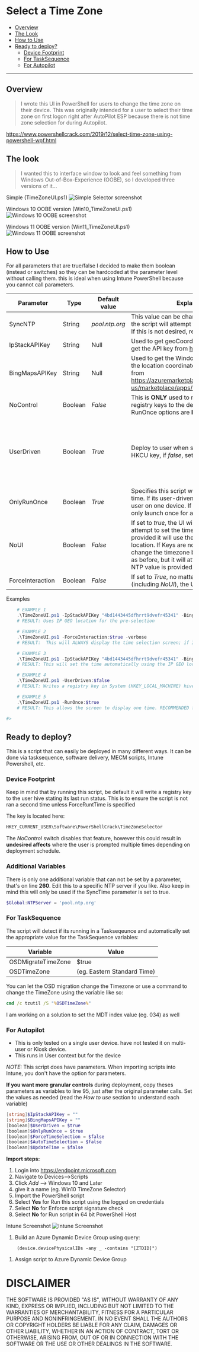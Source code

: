 # Select a Time Zone

- [Overview](#overview)
- [The Look](#the-look)
- [How to Use](#how-to-use)
- [Ready to deploy?](#ready-to-deploy)
  - [Device Footprint](#device-footprint)
  - [For TaskSequence](#for-tasksequence)
  - [For Autopilot](#for-autopilot)
<hr>

## <a name="overview"></a>Overview

> I wrote this UI in PowerShell for users to change the time zone on their device. This was originally intended for a user to select their time zone on first logon right after AutoPilot ESP because there is not time zone selection for during Autopilot.

<https://www.powershellcrack.com/2019/12/select-time-zone-using-powershell-wpf.html>
## <a name="the-look"></a>The look

> I wanted this to interface window to look and feel something from Windows Out-of-Box-Experience (OOBE), so I developed three versions of it...

Simple (TimeZoneUI.ps1)
![Simple Selector screenshot](.images/original.PNG)

Windows 10 OOBE version (Win10_TimeZoneUI.ps1)
![Windows 10 OOBE screenshot](.images/win10_version.png)

Windows 11 OOBE version (Win11_TimeZoneUI.ps1)
![Windows 11 OOBE screenshot](.images/win11_version.png)

## <a name="how-to-use"></a>How to Use
For all parameters that are true/false I decided to make them boolean (instead or switches) so they can be hardcoded at the parameter level without calling them. this is ideal when using Intune PowerShell because you cannot call parameters.

Parameter | Type| Default value | Explanation | Requirements
-- | -- | -- | -- | --
SyncNTP | String | _pool.ntp.org_ | This value can be changed. If value exist, the script will attempt to sync time with NTP. If this is not desired, remove the value. | NTP port UDP 123
IpStackAPIKey | String | Null | Used to get geoCoordinates of the public IP. get the API key from <https://ipstack.com>
BingMapsAPIKey | String |  Null | Used to get the Windows TimeZone value of the location coordinates. get the API key from https://azuremarketplace.microsoft.com/en-us/marketplace/apps/bingmaps.mapapis
NoControl | Boolean | _False_ | This is **ONLY** used to not track or write registry keys to the device. UserDriven & RunOnce options are **IGNORED**.|
UserDriven | Boolean | _True_ | Deploy to user when set to true. if _true_ sets HKCU key, if _false_, set HKLM key. | Set to true if the deployment is for autopilot. _Users context_ deployment will need permission to write to HKLM
OnlyRunOnce | Boolean |  _True_ | Specifies this script will only launch one time. If its user-driven it will launch once per user on one device. If its device driven, it will only launch once for a user on the device.
NoUI | Boolean | _False_ | If set to _true_, the UI will not show but still attempt to set the timezone. If API Keys are provided it will use the internet to determine location. If Keys are not set, then it won't change the timezone because its the same as before, but it will attempt to sync time if a NTP value is provided.
ForceInteraction |  Boolean | _False_ | If set to _True_, no matter the other settings (including _NoUI_), the UI will **ALWAYS** show!

Examples
```powershell
    # EXAMPLE 1
    .\TimeZoneUI.ps1 -IpStackAPIKey "4bd1443445dfhrrt9dvefr45341" -BingMapsAPIKey "Bh53uNUOwg71czosmd73hKfdHf465ddfhrtpiohvknlkewufjf4-d" -Verbose
    # RESULT: Uses IP GEO location for the pre-selection

    # EXAMPLE 2
    .\TimeZoneUI.ps1 -ForceInteraction:$true -verbose
    # RESULT:  This will ALWAYS display the time selection screen; if IPStack and BingMapsAPI included the IP GEO location timezone will be preselected. Verbose output will be displayed

    # EXAMPLE 3
    .\TimeZoneUI.ps1 -IpStackAPIKey "4bd1443445dfhrrt9dvefr45341" -BingMapsAPIKey "Bh53uNUOwg71czosmd73hKfdHf465ddfhrtpiohvknlkewufjf4-d" -NoUI:$true -SyncNTP "time-a-g.nist.gov"
    # RESULT: This will set the time automatically using the IP GEO location without prompting user. If API not provided, timezone or time will not change the current settings

    # EXAMPLE 4
    .\TimeZoneUI.ps1 -UserDriven:$false
    # RESULT: Writes a registry key in System (HKEY_LOCAL_MACHINE) hive to determine run status

    # EXAMPLE 5
    .\TimeZoneUI.ps1 -RunOnce:$true
    # RESULT: This allows the screen to display one time. RECOMMENDED for Autopilot to display after ESP screen

#>
```

## <a name="ready-to-deploy"></a>Ready to deploy?
This is a script that can easily be deployed in many different ways. It can be done via tasksequence, software delivery, MECM scripts, Intune Powershell, etc.

### <a name="device-footprint"></a>Device Footprint
Keep in mind that by running this script, be default it will write a registry key to the user hive stating its last run status. This is to ensure the script is not ran a second time unless ForceRuntTime is specified

The key is located here:

```cmd
HKEY_CURRENT_USER\Software\PowerShellCrack\TimeZoneSelector
```
The _NoControl_ switch disables that feature, however this could result in __undesired affects__ where the user is prompted multiple times depending on deployment schedule.

### <a name=">additional-variables"></a>Additional Variables
There is only one additional variable that can not be set by a parameter, that's on line __260__. Edit this to a specific NTP server if you like. Also keep in mind this will only be used if the SyncTime parameter is set to true. 

```powershell
$Global:NTPServer = 'pool.ntp.org'
```


### <a name="for-tasksequence"></a>For TaskSequence
The script will detect if its running in a Taskseqeunce and automatically set the appropriate value for the TaskSequence variables:

Variable | Value
-- | --
OSDMigrateTimeZone | $true
OSDTimeZone | (eg. Eastern Standard Time)

You can let the OSD migration change the Timezone or use a command to change the TimeZone using the variable like so:

```cmd
cmd /c tzutil /S "%OSDTimeZone%"
```

I am working on a solution to set the MDT index value (eg. 034) as well
### <a name="for-autopilot"></a>For Autopilot

- This is only tested on a single user device. have not tested it on multi-user or Kiosk device.
- This runs in User context but for the device

_NOTE:_ This script does have parameters. When importing scripts into Intune, you don't have the option for parameters.

**If you want more granular controls** during deployment, copy theses parameters as variables to line 95, just after the original parameter calls. Set the values as needed (read the _How to use_ section to understand each variable)

```powershell
[string]$IpStackAPIKey = ""
[string]$BingMapsAPIKey = ""
[boolean]$UserDriven = $true
[boolean]$OnlyRunOnce = $true
[boolean]$ForceTimeSelection = $false
[boolean]$AutoTimeSelection = $false
[boolean]$UpdateTime = $false
```

**Import steps:**
1. Login into <https://endpoint.microsoft.com>
1. Navigate to Devices-->Scripts
1. Click _Add_ --> Windows 10 and Later
1. give it a name (eg. Win10 TimeZone Selector)
1. Import the PowerShell script
1. Select **Yes** for Run this script using the logged on credentials
1. Select **No** for Enforce script signature check
1. Select **No** for Run script in 64 bit PowerShell Host

Intune Screenshot
![Intune Screenshot](.images/intune_scripts_screenshot.jpg)


1. Build an Azure Dynamic Device Group using query:

```kusto
    (device.devicePhysicalIDs -any _ -contains "[ZTDID]")
```


1. Assign script to Azure Dynamic Device Group


# DISCLAIMER

THE SOFTWARE IS PROVIDED "AS IS", WITHOUT WARRANTY OF ANY KIND, EXPRESS
OR IMPLIED, INCLUDING BUT NOT LIMITED TO THE WARRANTIES OF MERCHANTABILITY,
FITNESS FOR A PARTICULAR PURPOSE AND NONINFRINGEMENT. IN NO EVENT SHALL THE
AUTHORS OR COPYRIGHT HOLDERS BE LIABLE FOR ANY CLAIM, DAMAGES OR OTHER
LIABILITY, WHETHER IN AN ACTION OF CONTRACT, TORT OR OTHERWISE, ARISING
FROM, OUT OF OR IN CONNECTION WITH THE SOFTWARE OR THE USE OR OTHER
DEALINGS IN THE SOFTWARE.
